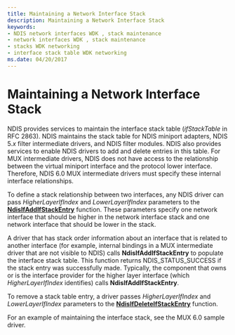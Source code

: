 ```yaml
---
title: Maintaining a Network Interface Stack
description: Maintaining a Network Interface Stack
keywords:
- NDIS network interfaces WDK , stack maintenance
- network interfaces WDK , stack maintenance
- stacks WDK networking
- interface stack table WDK networking
ms.date: 04/20/2017
---
```


# Maintaining a Network Interface Stack





NDIS provides services to maintain the interface stack table (*ifStackTable* in RFC 2863). NDIS maintains the stack table for NDIS miniport adapters, NDIS 5.*x* filter intermediate drivers, and NDIS filter modules. NDIS also provides services to enable NDIS drivers to add and delete entries in this table. For MUX intermediate drivers, NDIS does not have access to the relationship between the virtual miniport interface and the protocol lower interface. Therefore, NDIS 6.0 MUX intermediate drivers must specify these internal interface relationships.

To define a stack relationship between two interfaces, any NDIS driver can pass *HigherLayerIfIndex* and *LowerLayerIfIndex* parameters to the [**NdisIfAddIfStackEntry**](/windows-hardware/drivers/ddi/ndis/nf-ndis-ndisifaddifstackentry) function. These parameters specify one network interface that should be higher in the network interface stack and one network interface that should be lower in the stack.

A driver that has stack order information about an interface that is related to another interface (for example, internal bindings in a MUX intermediate driver that are not visible to NDIS) calls **NdisIfAddIfStackEntry** to populate the interface stack table. This function returns NDIS\_STATUS\_SUCCESS if the stack entry was successfully made. Typically, the component that owns or is the interface provider for the higher layer interface (which *HigherLayerIfIndex* identifies) calls **NdisIfAddIfStackEntry**.

To remove a stack table entry, a driver passes *HigherLayerIfIndex* and *LowerLayerIfIndex* parameters to the [**NdisIfDeleteIfStackEntry**](/windows-hardware/drivers/ddi/ndis/nf-ndis-ndisifdeleteifstackentry) function.

For an example of maintaining the interface stack, see the MUX 6.0 sample driver.

 

